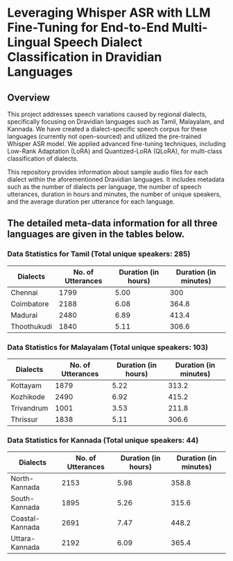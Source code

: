 # Leveraging Whisper ASR with LLM Fine-Tuning for End-to-End Multi-Lingual Speech Dialect Classification in Dravidian Languages

## Overview
This project addresses speech variations caused by regional dialects, specifically focusing on Dravidian languages such as Tamil, Malayalam, and Kannada. We have created a dialect-specific speech corpus for these languages (currently not open-sourced) and utilized the pre-trained Whisper ASR model. We applied advanced fine-tuning techniques, including Low-Rank Adaptation (LoRA) and Quantized-LoRA (QLoRA), for multi-class classification of dialects.

This repository provides information about sample audio files for each dialect within the aforementioned Dravidian languages. It includes metadata such as the number of dialects per language, the number of speech utterances, duration in hours and minutes, the number of unique speakers, and the average duration per utterance for each language. 

## The detailed meta-data information for all three languages are given in the tables below.

### Data Statistics for Tamil (Total unique speakers: 285)

| Dialects    | No. of Utterances | Duration (in hours) | Duration (in minutes) | 
|-----------|-------------|-------------------|----------------------|
| Chennai     | 1799              | 5.00                 | 300                    | 
| Coimbatore  | 2188              | 6.08                 | 364.8                  | 
| Madurai     | 2480              | 6.89                 | 413.4                  | 
| Thoothukudi | 1840              | 5.11                 | 306.6                  | 

### Data Statistics for Malayalam (Total unique speakers: 103)

| Dialects    | No. of Utterances | Duration (in hours) | Duration (in minutes) | 
|-----------|-------------|-------------------|----------------------|
| Kottayam     | 1879              | 5.22                 | 313.2              |
| Kozhikode  | 2490              | 6.92                 | 415.2                |
| Trivandrum     | 1001              | 3.53                 | 211.8            | 
| Thrissur | 1838              | 5.11                 | 306.6                  |   

### Data Statistics for Kannada (Total unique speakers: 44)

| Dialects    | No. of Utterances | Duration (in hours) | Duration (in minutes) |
|-----------|-------------|-------------------|----------------------|
| North-Kannada     | 2153              | 5.98                 | 358.8                    |  
| South-Kannada  | 1895              | 5.26                 | 315.6                  |      
| Coastal-Kannada     | 2691              | 7.47                 | 448.2                  |    
| Uttara-Kannada | 2192              | 6.09                 | 365.4                  |    

